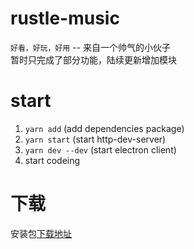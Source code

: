 # rustle-music
`好看，好玩，好用`  --  来自一个帅气的小伙子<br>
暂时只完成了部分功能，陆续更新增加模块

# start
1. `yarn add` (add dependencies package)
2. `yarn start` (start http-dev-server)
3. `yarn dev --dev` (start electron client)
4. start codeing

# 下载
安装包[下载地址](https://imtaotao.github.io/rustle-music)